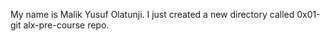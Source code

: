 My name is Malik Yusuf Olatunji. I just created a new directory called 0x01-git alx-pre-course repo.
